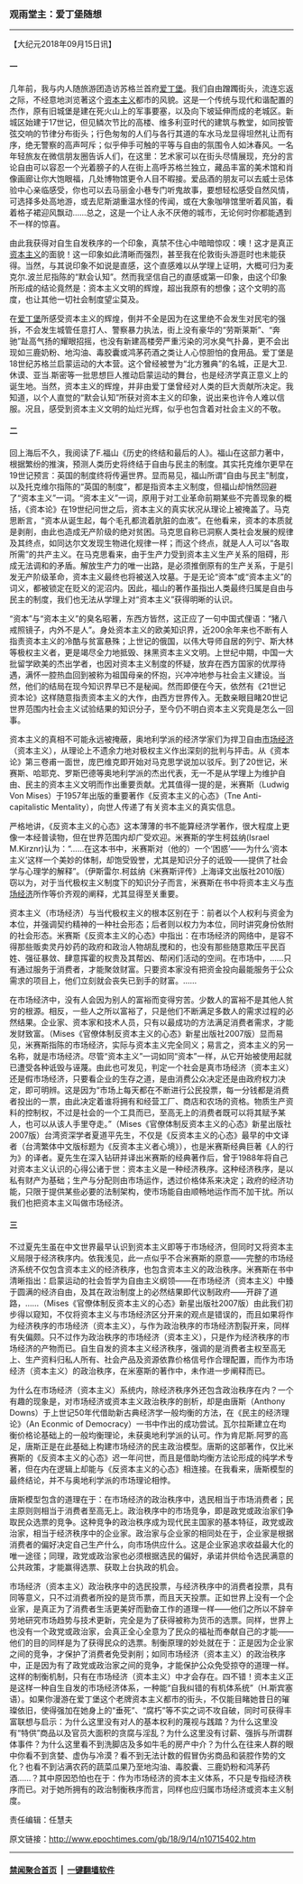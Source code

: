 ### 观雨堂主：爱丁堡随想
------------------------

<p>【大纪元2018年09月15日讯】</p>
<h4>一</h4>
<p>几年前，我与内人随旅游团造访苏格兰首府<a href="http://www.epochtimes.com/gb/tag/%E7%88%B1%E4%B8%81%E5%A0%A1.html">爱丁堡</a>。我们自由蹭躅街头，流连忘返之际，不经意地浏览著这个<a href="http://www.epochtimes.com/gb/tag/%E8%B5%84%E6%9C%AC%E4%B8%BB%E4%B9%89.html">资本主义</a>都市的风貌。这是一个传统与现代和谐配置的杰作，原有旧城堡是建在死火山上的军事要塞，以及向下坡延伸而成的老城区。新城区始建于17世记，但见鳞次节比的高楼、维多利亚时代的建筑与教堂，如同按管弦交响的节律分布街头；行色匆匆的人们与各行其道的车水马龙显得坦然礼让而有序，绝无警察的高声呵斥；似乎伸手可触的平等与自由的氛围令人如沐春风。一名年轻旅友在微信朋友圈告诉人们，在这里：艺术家可以在街头尽情展现，充分的言论自由可以容忍一个光着膀子的人在街上高呼苏格兰独立，藏品丰富的美术馆和肖像画廊让你大饱眼福，几处博物馆更令人目不暇接。爱品酒的朋友可以去威士忌体验中心亲临感受，你也可以去马丽金小巷专门听鬼故事，要想轻松感受自然风情，可选择多处高地游，或去尼斯湖重温水怪的传闻，或在大象咖啡馆里听着风笛，看着格子裙迎风飘动……总之，这是一个让人永不厌倦的城市，无论何时你都能遇到不一样的惊喜。</p>
<p>由此我获得对自生自发秩序的一个印象，真禁不住心中暗暗惊叹：噢！这才是真正<a href="http://www.epochtimes.com/gb/tag/%E8%B5%84%E6%9C%AC%E4%B8%BB%E4%B9%89.html">资本主义</a>的面貌！这一印象如此清晰而强烈，甚至我在伦敦街头游逛时也未能获得。当然，与其说印象不如说是直感，这个直感难以从学理上证明，大概可归为麦克尔.波兰尼指陈的“默会认知”。然而我坚信自己的直感或第一印象，由这个印象所形成的结论竟然是：资本主义文明的辉煌，超出我原有的想像；这个文明的高度，也让其他一切社会制度望尘莫及。</p>
<p>在<a href="http://www.epochtimes.com/gb/tag/%E7%88%B1%E4%B8%81%E5%A0%A1.html">爱丁堡</a>所感受资本主义的辉煌，倒并不全是因为在这里绝不会发生对民宅的强拆，不会发生城管任意打人、警察暴力执法，街上没有豪华的“劳斯莱斯”、“奔驰”趾高气扬的耀眼招摇，也没有新建高楼旁严重污染的河水臭气扑鼻，更不会出现如三鹿奶粉、地沟油、毒胶囊或鸿茅药酒之类让人心惊胆怕的食用品。爱丁堡是18世纪苏格兰启蒙运动的大本营。这个曾经被誉为“北方雅典”的名城，正是大卫.休谟、亚当.斯密等一批思想巨人推动启蒙运动的舞台，也是经济学真正意义上的诞生地。当然，资本主义的辉煌，并非由爱丁堡曾经对人类的巨大贡献所决定。我知道，以个人直觉的“默会认知”所获对资本主义的印象，说出来也许令人难以信服。况且，感受到资本主义文明的灿烂光辉，似乎也包含着对社会主义的不敬。</p>
<h4>二</h4>
<p>回上海后不久，我阅读了F.福山《历史的终结和最后的人》。福山在这部力著中，根据繁纷的推演，预测人类历史将终结于自由与民主的制度。其实托克维尔更早在19世记预言：英国的制度终将传遍世界。显而易见，福山所谓“自由与民主”制度，以及托克维尔指陈的“英国的制度”，都是指资本主义制度，但福山却悄然回避了“资本主义”一词。“资本主义”一词，原用于对工业革命前期某些不完善现象的概括，《资本论》在19世纪问世之后，资本主义的真实状况从理论上被掩盖了。马克思断言，“资本从诞生起，每个毛孔都流着肮脏的血液”。在他看来，资本的本质就是剥削，由此也造成无产阶级的绝对贫困。马克思自称已洞察人类社会发展的规律及其终点，如同达尔文发现生物进化规律一样；而这个终点，就是人人可以“各取所需”的共产主义。在马克思看来，由于生产力受到资本主义生产关系的阻碍，形成无法调和的矛盾。解放生产力的唯一出路，是必须推倒原有的生产关系，于是引发无产阶级革命，资本主义最终也将被送入坟墓。于是无论“资本”或“资本主义”的词义，都被锁定在贬义的泥沼内。因此，福山的著作虽指出人类最终归属是自由与民主的制度，我们也无法从学理上对“资本主义”获得明晰的认识。</p>
<p>“资本”与“资本主义”的臭名昭著，东西方皆然，这正应了一句中国式俚语：“猪八戒照镜子，内外不是人”。身处资本主义的欧美知识界，近200余年来也不断有人指责资本主义的冷酷与贫富悬殊；上世记的俄国，以伟大导师自居的列宁、斯大林等极权主义者，更是竭尽全力地抵毁、抹黑资本主义文明。上世纪中期，中国一大批留学欧美的杰出学者，也因对资本主义制度的怀疑，放弃在西方国家的优厚待遇，满怀一腔热血回到被称为祖国母亲的怀抱，兴冲冲地参与社会主义建设。当然，他们的结局在现今知识界早已不是秘闻。然而即便在今天，依然有《21世记资本论》这样随意指责资本主义的大作，由西方世界传入。无数亲眼目睹20世记世界范围内社会主义试验结果的知识分子，至今仍不明白资本主义究竟是怎么一回事。</p>
<p>资本主义的真相不可能永远被掩蔽，奥地利学派的经济学家们为捍卫自由<a href="http://www.epochtimes.com/gb/tag/%E5%B8%82%E5%9C%BA%E7%BB%8F%E6%B5%8E.html">市场经济</a>（资本主义），从理论上不遗余力地对极权主义作出深刻的批判与抨击。从《资本论》第三卷甫一面世，庞巴维克即开始对马克思学说加以驳斥。到了20世记，米赛斯、哈耶克、罗斯巴德等奥地利学派的杰出代表，无一不是从学理上为维护自由、民主的资本主义文明而作出重要贡献。尤其值得一提的是，米赛斯（Ludwig Von Mises）于1957年出版的重要著作《反资本主义的心态》（Tne Anti-capitalistic Mentality），向世人传递了有关资本主义的真实信息。</p>
<p>严格地讲，《反资本主义的心态》这本薄薄的书不能算经济学著作，很大程度上更像一本经普读物，但在世界范围内却广受欢迎。米赛斯的学生柯兹纳(Israel M.Kirznr)认为：“……在这本书中，米赛斯对（他的）一个‘困惑’——为什么‘资本主义’这样一个美妙的体制，却饱受毁誉，尤其是知识分子的诋毁——提供了社会学与心理学的解释”。（伊斯雷尔.柯兹纳《米赛斯评传》上海译文出版社2010版）窃以为，对于当代极权主义制度下的知识分子而言，米赛斯在书中将资本主义与<a href="http://www.epochtimes.com/gb/tag/%E5%B8%82%E5%9C%BA%E7%BB%8F%E6%B5%8E.html">市场经济</a>所作等价齐观的阐释，尤其显得至关重要。</p>
<p>资本主义（市场经济）与当代极权主义的根本区别在于：前者以个人权利与资金为本位，并强调契约精神的一种社会形态；后者则以权力为本位，同时讲究身份依附的社会形态。米赛斯《反资本主义的心态》中指出：在市场经济的网络中，是容不得那些贩卖灵丹妙药的政府和政治人物胡乱搅和的，也没有那些随意欺压平民百姓、强征暴敛、肆意挥霍的权贵及其帮凶、帮闲们活动的空间。在市场中，……只有通过服务于消费者，才能聚敛财富。只要资本家没有把资金投向最能服务于公众需求的项目上，他们立刻就会丧失已到手的财富。……</p>
<p>在市场经济中，没有人会因为别人的富裕而变得穷苦。少数人的富裕不是其他人贫穷的根源。相反，一些人之所以富裕了，只是他们不断满足多数人的需求过程的必然结果。企业家、资本家和技术人员，只有以最成功的方法满足消费者需求，才能发财致富。（Mises《官僚体制反资本主义的心态》新星出版社2007版）显而易见，米赛斯指陈的市场经济，实际与资本主义完全同义；易言之，资本主义的另一名称，就是市场经济。尽管“资本主义”一词如同“资本”一样，从它开始被使用起就已遭受各种诋毁与诬蔑。由此也可发见，判定一个社会是真市场经济（资本主义）还是假市场经济，只要看企业的生存之道，是由消费公众决定还是由政府权力决定，即可明辨。这是因为“市场上每天都在不断进行公民投票，每一分钱都是消费者投出的一票，由此决定着谁将拥有和经营工厂、商店和农场的资格。物质生产资料的控制权，不过是社会的一个工具而已，至高无上的消费者既可以将其赋予某人，也可以从该人手里夺走。”（Mises《官僚体制反资本主义的心态》新星出版社2007版）台湾资深学者夏道平先生，不仅是《反资本主义的心态》最早的中文译者（台湾繁体中文版标题为《反资本主义者心境》），也是米赛斯经典巨著《人的行为》的译者。夏先生在深入钻研并译出米赛斯的经典著作后，曾于1988年将自己对资本主义认识的心得公诸于世：资本主义是一种经济秩序。这种经济秩序，是以私有财产为基础；生产与分配则由市场运作，透过价格体系来决定；政府的经济功能，只限于提供某些必要的法制架构，使市场能自由顺畅地运作而不加干扰。所以我们也把资本主义叫做市场经济。</p>
<h4>三</h4>
<p>不过夏先生虽在中文世界最早认识到资本主义即等于市场经济，但同时又将资本主义局限于经济秩序内。依我浅见，此一点似乎不合米赛斯的原意——完整的市场经济系统不仅包含资本主义的经济秩序，也包含资本主义的政治秩序。米赛斯在书中清晰指出：启蒙运动的社会哲学为自由主义纲领——在市场经济（资本主义）中臻于圆满的经济自由，及其在政治制度上的必然结果即代议制政府——开辟了道路，……（Mises《官僚体制反资本主义的心态》新星出版社2007版）由此我们初步得以窥知，不仅将资本主义与市场经济区分开来的观点是错误的，而且如果将作为经济秩序的市场经济（资本主义），与作为政治秩序的市场经济割裂开来，同样有失偏颇。只不过作为政治秩序的市场经济（资本主义），只是作为经济秩序的市场经济的产物而已。自生自发的资本主义经济秩序，强调的是消费者主权至高无上、生产资料归私人所有、社会产品及资源依靠价格信号作合理配置，而作为市场经济（资本主义）的政治秩序，在米塞斯的著作中，未作进一步阐释而已。</p>
<p>为什么在市场经济（资本主义）系统内，除经济秩序外还包含政治秩序在内？一个有趣的现象是，对市场经济或资本主义政治秩序的剖析，却是由唐斯（Anthony Downs）于上世记50年代借助新古典经济学一般均衡的方法，在《民主的经济理论》（An Econmic of Democracy）一书中作出的成功尝试。瓦尔拉斯建立在均衡价格论基础上的一般均衡理论，未获奥地利学派的认可。作为肯尼斯.阿罗的高足，唐斯正是在此基础上构建市场经济的民主政治模型。唐斯的这部著作，仅比米赛斯的《反资本主义的心态》迟一年问世，而且是借助均衡方法论形成的纯学术专著，但在内在逻辑上却能与《反资本主义的心态》相连接。在我看来，唐斯模型的最终结论，并不与奥地利学派的市场理论相悖。</p>
<p>唐斯模型包含的道理在于：在市场经济的政治秩序中，选民相当于市场消费者；民主原则则相当于消费者至高无上。政治秩序中的市场竞争，即是政党或政治家们争取民众选票的竞争。这种竞争的政治秩序成为现代民主国家的基本特征，政党或政治家，相当于经济秩序中的企业家。政治家与企业家的相同处在于，企业家是根据消费者的偏好决定自己生产什么，向市场供应什么。这是企业家追求收益最大化的唯一途径；同理，政党或政治家也必须根据选民的偏好，承诺并供给令选民满意的公共政策，才能赢得选票、获取上台执政的机会。</p>
<p>市场经济（资本主义）政治秩序中的选民投票，与经济秩序中的消费者投票，具有同等意义，只不过消费者所投的是货币票，而且天天投票。正如世界上没有一个企业家，是真正为了消费者生活更美好而勤奋工作的道理一样——他们之所以不辞辛劳地研究市场趋势与技术更新，完全是为了获得被称为货币的选票。同样，世界上也没有一个政党或政治家，会真正全心全意为了民众的福祉而奉献自己的才能——他们的目的同样是为了获得民众的选票。制衡原理的妙处就在于：正是因为企业家之间的竞争，才保护了消费者免受剥削；如同市场经济（资本主义）的政治秩序中，正是因为有了政党或政治家之间的竞争，才能保护公众免受掠夺的道理一样。这样的制衡机制，只有在市场经济（资本主义）中才会存在。四不错！资本主义正是这样一种自生自发的市场经济体系，一种能“自我纠错的有机体系统”（H.斯宾塞语）。如果你漫游在爱丁堡这个老牌资本主义都市的街头，不仅能目睹她昔日的璀璨依旧，使得强加在她身上的“垂死”、“腐朽”等不实之词不攻自破，同时可获得丰富联想与启示：为什么这里没有对人的基本权利的蔑视与践踏？为什么这里没有“特供”商品以及官员大面积的贪腐与淫乱？为什么这里没有讨薪、强拆与所谓群体事件？为什么这里看不到洗脚店及多如牛毛的房产中介？为什么在往来人群的眼中你看不到贪婪、虚伪与冷漠？看不到无法计数的假冒伪劣商品和装腔作势的文化？也看不到沾满农药的蔬菜瓜果乃至地沟油、毒胶囊、三鹿奶粉和鸿茅药酒……？其中原因恐怕也在于：作为市场经济的资本主义体系，不只是专指经济秩序而已。对于她所拥有的政治制衡秩序而言，同样也应归属市场经济或资本主义制度。</p>
<p>责任编辑：任慧夫</p>

原文链接：http://www.epochtimes.com/gb/18/9/14/n10715402.htm


------------------------
#### [禁闻聚合首页](https://github.com/gfw-breaker/banned-news/blob/master/README.md) &nbsp;|&nbsp;  [一键翻墙软件](https://github.com/gfw-breaker/nogfw/blob/master/README.md)